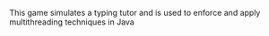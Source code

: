 This game simulates a typing tutor and is used to enforce and apply multithreading techniques in Java
